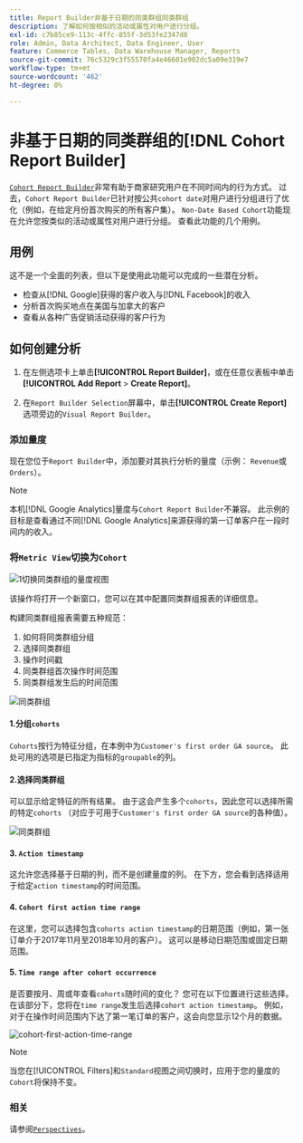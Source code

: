 ```yaml
---
title: Report Builder非基于日期的同类群组同类群组
description: 了解如何按相似的活动或属性对用户进行分组。
exl-id: c7b85ce9-113c-4ffc-855f-3d53fe2347d8
role: Admin, Data Architect, Data Engineer, User
feature: Commerce Tables, Data Warehouse Manager, Reports
source-git-commit: 76c5329c3f55570fa4e46601e902dc5a09e319e7
workflow-type: tm+mt
source-wordcount: '462'
ht-degree: 0%

---
```


# 非基于日期的同类群组的[!DNL Cohort Report Builder]

[`Cohort Report Builder`](../dev-reports/cohort-rpt-bldr.md)非常有助于商家研究用户在不同时间内的行为方式。 过去，`Cohort Report Builder`已针对按公共`cohort date`对用户进行分组进行了优化（例如，在给定月份首次购买的所有客户集）。 `Non-Date Based Cohort`功能现在允许您按类似的活动或属性对用户进行分组。 查看此功能的几个用例。

## 用例

这不是一个全面的列表，但以下是使用此功能可以完成的一些潜在分析。

* 检查从[!DNL Google]获得的客户收入与[!DNL Facebook]的收入
* 分析首次购买地点在美国与加拿大的客户
* 查看从各种广告促销活动获得的客户行为

## 如何创建分析

1. 在左侧选项卡上单击&#x200B;**[!UICONTROL Report Builder]**，或在任意仪表板中单击&#x200B;**[!UICONTROL Add Report** > **Create Report]**。

1. 在`Report Builder Selection`屏幕中，单击&#x200B;**[!UICONTROL Create Report]**&#x200B;选项旁边的`Visual Report Builder`。

### 添加量度

现在您位于`Report Builder`中，添加要对其执行分析的量度（示例： `Revenue`或`Orders`）。

>[!NOTE]
>
>本机[!DNL Google Analytics]量度与`Cohort Report Builder`不兼容。 此示例的目标是查看通过不同[!DNL Google Analytics]来源获得的第一订单客户在一段时间内的收入。

### 将`Metric View`切换为`Cohort`

![1切换同类群组的量度视图](../../assets/1-toggle-metric-view-to-cohort.png)

该操作将打开一个新窗口，您可以在其中配置同类群组报表的详细信息。

构建同类群组报表需要五种规范：

1. 如何将同类群组分组
1. 选择同类群组
1. 操作时间戳
1. 同类群组首次操作时间范围
1. 同类群组发生后的时间范围

![同类群组](../../assets/2-cohort-groups.png)<!--{: width="200" height="224"}-->



#### 1.分组`cohorts`

`Cohorts`按行为特征分组，在本例中为`Customer's first order GA source`。 此处可用的选项是已指定为指标的`groupable`的列。

#### 2.选择同类群组

可以显示给定特征的所有结果。 由于这会产生多个`cohorts`，因此您可以选择所需的特定`cohorts` （对应于可用于`Customer's first order GA source`的各种值）。

![同类群组](../../assets/4-cohort-groups.png)<!--{: width="300" height="338"}-->

#### 3. `Action timestamp`

这允许您选择基于日期的列，而不是创建量度的列。 在下方，您会看到选择适用于给定`action timestamp`的时间范围。

#### 4. `Cohort first action time range`

在这里，您可以选择包含`cohorts action timestamp`的日期范围（例如，第一张订单介于2017年11月至2018年10月的客户）。 这可以是移动日期范围或固定日期范围。

#### 5. `Time range after cohort occurrence`

是否要按月、周或年查看`cohorts`随时间的变化？ 您可在以下位置进行这些选择。 在该部分下，您将在`time range`发生后选择`cohort action timestamp`。 例如，对于在操作时间范围内下达了第一笔订单的客户，这会向您显示12个月的数据。

![cohort-first-action-time-range](../../assets/5-cohort-first-action-time-range.png)<!--{: width="400" height="557"}-->

>[!NOTE]
>
>当您在[!UICONTROL Filters]和`Standard`视图之间切换时，应用于您的量度的`Cohort`将保持不变。

### 相关

请参阅[`Perspectives`](../../data-analyst/dev-reports/cohort-rpt-bldr.md)。
